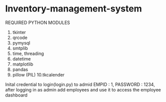 # Inventory-management-system
REQUIRED PYTHON MODULES

1. tkinter
2. qrcode
3. pymysql
4. smtplib
5. time, threading
6. datetime
7. matplotlib
8. pandas
9. pillow   (PIL)
10.tkcalender

Inital credential to login(login.py) to admid 
EMPID : 1,
PASSWORD : 1234,
after logging in as admin add employees and use it to access the employee dashboard
